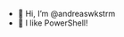 - 👋 Hi, I’m @andreaswkstrm
- 👀 I like PowerShell!

<!---
andreaswkstrm/andreaswkstrm is a ✨ special ✨ repository because its `README.md` (this file) appears on your GitHub profile.
You can click the Preview link to take a look at your changes.
--->
